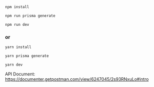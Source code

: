 ```bash
npm install

npm run prisma generate

npm run dev
```

### or

```bash
yarn install

yarn prisma generate

yarn dev
```

API Document: https://documenter.getpostman.com/view/6247045/2s93RNxuLo#intro
